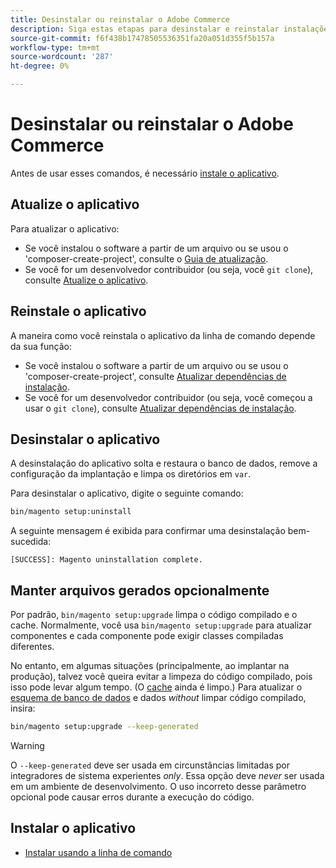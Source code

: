 ```yaml
---
title: Desinstalar ou reinstalar o Adobe Commerce
description: Siga estas etapas para desinstalar e reinstalar instalações no local do Adobe Commerce e do Magento Open Source.
source-git-commit: f6f438b17478505536351fa20a051d355f5b157a
workflow-type: tm+mt
source-wordcount: '287'
ht-degree: 0%

---
```



# Desinstalar ou reinstalar o Adobe Commerce

Antes de usar esses comandos, é necessário [instale o aplicativo](../tutorials/install.md).

## Atualize o aplicativo

Para atualizar o aplicativo:

* Se você instalou o software a partir de um arquivo ou se usou o &#39;composer-create-project&#39;, consulte o [Guia de atualização](../../upgrade/overview.md).
* Se você for um desenvolvedor contribuidor (ou seja, você `git clone`), consulte [Atualize o aplicativo](../../upgrade/developer/git-installs.md).

## Reinstale o aplicativo

A maneira como você reinstala o aplicativo da linha de comando depende da sua função:

* Se você instalou o software a partir de um arquivo ou se usou o &#39;composer-create-project&#39;, consulte [Atualizar dependências de instalação](https://developer.adobe.com/commerce/contributor/guides/install/update-dependencies/).
* Se você for um desenvolvedor contribuidor (ou seja, você começou a usar o `git clone`), consulte [Atualizar dependências de instalação](https://developer.adobe.com/commerce/contributor/guides/install/update-dependencies/).

## Desinstalar o aplicativo

A desinstalação do aplicativo solta e restaura o banco de dados, remove a configuração da implantação e limpa os diretórios em `var`.

Para desinstalar o aplicativo, digite o seguinte comando:

```bash
bin/magento setup:uninstall
```

A seguinte mensagem é exibida para confirmar uma desinstalação bem-sucedida:

```terminal
[SUCCESS]: Magento uninstallation complete.
```

## Manter arquivos gerados opcionalmente

Por padrão, `bin/magento setup:upgrade` limpa o código compilado e o cache. Normalmente, você usa `bin/magento setup:upgrade` para atualizar componentes e cada componente pode exigir classes compiladas diferentes.

No entanto, em algumas situações (principalmente, ao implantar na produção), talvez você queira evitar a limpeza do código compilado, pois isso pode levar algum tempo. (O [cache](https://glossary.magento.com/cache) ainda é limpo.) Para atualizar o [esquema de banco de dados](https://glossary.magento.com/database-schema) e dados *without* limpar código compilado, insira:

```bash
bin/magento setup:upgrade --keep-generated
```

>[!WARNING]
>
>O `--keep-generated` deve ser usada em circunstâncias limitadas por integradores de sistema experientes *only*. Essa opção deve *never* ser usada em um ambiente de desenvolvimento. O uso incorreto desse parâmetro opcional pode causar erros durante a execução do código.

## Instalar o aplicativo

* [Instalar usando a linha de comando](../advanced.md)
